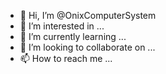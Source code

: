 - 👋 Hi, I’m @OnixComputerSystem
- 👀 I’m interested in ...
- 🌱 I’m currently learning ...
- 💞️ I’m looking to collaborate on ...
- 📫 How to reach me ...

<!---
OnixComputerSystem/OnixComputerSystem is a ✨ special ✨ repository because its `README.md` (this file) appears on your GitHub profile.
You can click the Preview link to take a look at your changes.
--->
